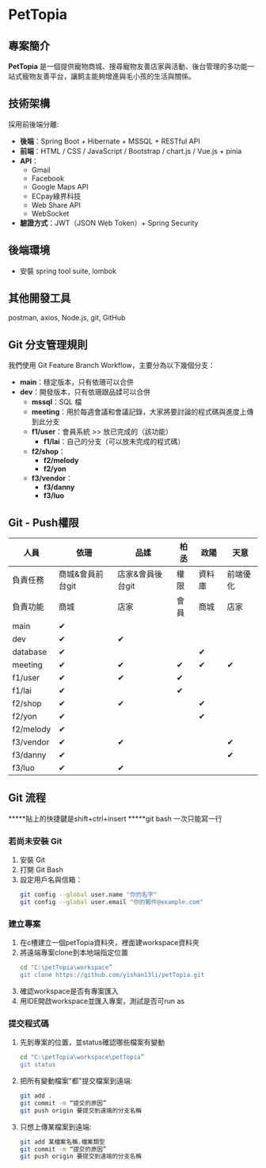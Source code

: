 # PetTopia

## 專案簡介
**PetTopia** 是一個提供寵物商城、搜尋寵物友善店家與活動、後台管理的多功能一站式寵物友善平台，讓飼主能夠增進與毛小孩的生活與關係。

## 技術架構
採用前後端分離:
- **後端**：Spring Boot + Hibernate + MSSQL + RESTful API
- **前端**：HTML / CSS / JavaScript / Bootstrap / chart.js / Vue.js + pinia
- **API**：
  - Gmail
  - Facebook
  - Google Maps API
  - ECpay綠界科技
  - Web Share API
  - WebSocket
- **驗證方式**：JWT（JSON Web Token）+ Spring Security

## 後端環境
- 安裝 spring tool suite, lombok

## 其他開發工具
postman, axios, Node.js, git, GitHub

## Git 分支管理規則
我們使用 Git Feature Branch Workflow，主要分為以下幾個分支：
- **main**：穩定版本，只有依珊可以合併
- **dev**：開發版本，只有依珊跟品媃可以合併
  - **mssql**：SQL 檔
  - **meeting**：用於每週會議和會議記錄，大家將要討論的程式碼與進度上傳到此分支
  - **f1/user**：會員系統 >> 放已完成的（該功能）
    - **f1/lai**：自己的分支（可以放未完成的程式碼）
  - **f2/shop**：
    - **f2/melody**
    - **f2/yon**
  - **f3/vendor**：
    - **f3/danny**
    - **f3/luo**

## Git - Push權限

| 人員 | 依珊 | 品媃 | 柏丞 | 政陽 | 天意 |
|------|------|------|------|------|------|
| 負責任務 | 商城&會員前台git | 店家&會員後台git | 權限 | 資料庫 | 前端優化 |
| 負責功能 | 商城 | 店家 | 會員 | 商城 | 店家 |
| main | ✔ |  |  |  |  |
| dev | ✔ | ✔ |  |  |  |
| database |✔  |  |  | ✔ |  |
| meeting | ✔ | ✔ | ✔ | ✔ | ✔ |
| f1/user | ✔ | ✔ | ✔ |  |  |
| f1/lai |✔  |  | ✔ |  |  |
| f2/shop | ✔ | ✔ |  | ✔ |  |
| f2/yon | ✔ |  |  | ✔ |  |
| f2/melody | ✔ |  |  |  |  |
| f3/vendor | ✔ | ✔ |  |  | ✔ |
| f3/danny | ✔ |  |  |  | ✔ |
| f3/luo | ✔ | ✔ |  |  |  |

## Git 流程
*****貼上的快捷鍵是shift+ctrl+insert
*****git bash 一次只能寫一行
### 若尚未安裝 Git
1. 安裝 Git
2. 打開 Git Bash
3. 設定用戶名與信箱：
   ```bash
   git config --global user.name "你的名字"
   git config --global user.email "你的郵件@example.com"
### 建立專案
1. 在c槽建立一個petTopia資料夾，裡面建workspace資料夾
2. 將遠端專案clone到本地端指定位置
    ```bash
    cd "C:\petTopia\workspace”
    git clone https://github.com/yishan13li/petTopia.git
3. 確認workspace是否有專案匯入
4. 用IDE開啟workspace並匯入專案，測試是否可run as

### 提交程式碼
1. 先到專案的位置，並status確認哪些檔案有變動
    ```bash
    cd "C:\petTopia\workspace\petTopia”  
    git status 
2. 把所有變動檔案"都"提交檔案到遠端:
    ```bash
    git add .
    git commit -m “提交的原因”
    git push origin 要提交到遠端的分支名稱
3. 只想上傳某檔案到遠端:
    ```bash
    git add 某檔案名稱.檔案類型
    git commit -m “提交的原因”
    git push origin 要提交到遠端的分支名稱
